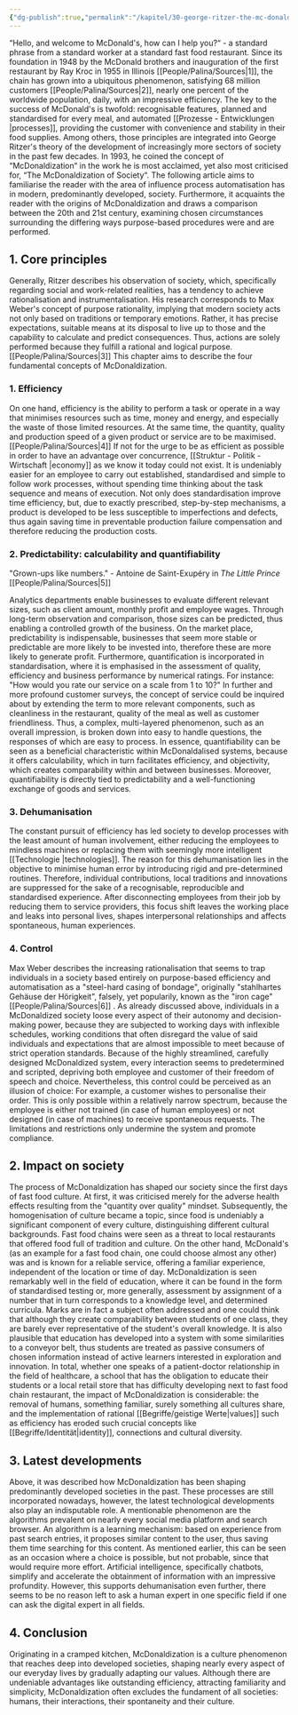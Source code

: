 ```yaml
---
{"dg-publish":true,"permalink":"/kapitel/30-george-ritzer-the-mc-donaldization-of-society/","noteIcon":"3","created":"2023-06-04T11:29:23.407+02:00","updated":"2023-06-04T21:41:16.422+02:00"}
---
```

 

“Hello, and welcome to McDonald's, how can I help you?“ - a standard phrase from a standard worker at a standard fast food restaurant. Since its foundation in 1948 by the McDonald brothers and inauguration of the first restaurant by Ray Kroc in 1955 in Illinois [[People/Palina/Sources\|1]], the chain has grown into a ubiquitous phenomenon, satisfying 68 million customers [[People/Palina/Sources\|2]], nearly one percent of the worldwide population, daily, with an impressive efficiency. The key to the success of McDonald's is twofold: recognisable features, planned and standardised for every meal, and automated [[Prozesse - Entwicklungen \|processes]], providing the customer with convenience and stability in their food supplies. Among others, those principles are integrated into George Ritzer's theory of the development of increasingly more sectors of society in the past few decades. In 1993, he coined the concept of “McDonaldization“ in the work he is most acclaimed, yet also most criticised for, “The McDonaldization of Society“.
The following article aims to familiarise the reader with the area of influence process automatisation has in modern, predominantly developed, society. Furthermore, it acquaints the reader with the origins of McDonaldization and draws a comparison between the 20th and 21st century, examining chosen circumstances surrounding the differing ways purpose-based procedures were and are performed.

## 1. Core principles

Generally, Ritzer describes his observation of society, which, specifically regarding social and work-related realities, has a tendency to achieve rationalisation and instrumentalisation. His research corresponds to Max Weber's concept of purpose rationality, implying that modern society acts not only based on traditions or temporary emotions. Rather, it has precise expectations, suitable means at its disposal to live up to those and the capability to calculate and predict consequences. Thus, actions are solely performed because they fulfill a rational and logical purpose. [[People/Palina/Sources\|3]] 
This chapter aims to describe the four fundamental concepts of McDonaldization.

### 1. Efficiency
On one hand, efficiency is the ability to perform a task or operate in a way that minimises resources such as time, money and energy, and especially the waste of those limited resources. At the same time, the quantity, quality and production speed of a given product or service are to be maximised. [[People/Palina/Sources\|4]] If not for the urge to be as efficient as possible in order to have an advantage over concurrence, [[Struktur - Politik - Wirtschaft \|economy]] as we know it today could not exist.
It is undeniably easier for an employee to carry out established, standardised and simple to follow work processes, without spending time thinking about the task sequence and means of execution. Not only does standardisation improve time efficiency, but, due to exactly prescribed, step-by-step mechanisms, a product is developed to be less susceptible to imperfections and defects, thus again saving time in preventable production failure compensation and therefore reducing the production costs. 

### 2. Predictability: calculability and quantifiability
"Grown-ups like numbers."   - Antoine de Saint-Exupéry in _The Little Prince_  [[People/Palina/Sources\|5]]

Analytics departments enable businesses to evaluate different relevant sizes, such as client amount, monthly profit and employee wages. Through long-term observation and comparison, those sizes can be predicted, thus enabling a controlled growth of the business. On the  market place, predictability is indispensable, businesses that seem more stable or predictable are more likely to be invested into, therefore these are more likely to generate profit.
Furthermore, quantification is incorporated in standardisation, where it is emphasised in the assessment of quality, efficiency and business performance by numerical ratings. For instance: "How would you rate our service on a scale from 1 to 10?" In further and more profound customer surveys, the concept of service could be inquired about by extending the term to more relevant components, such as cleanliness in the restaurant, quality of the meal as well as customer friendliness. Thus, a complex, multi-layered phenomenon, such as an overall impression, is broken down into easy to handle questions, the responses of which are easy to process.
In essence, quantifiability can be seen as a beneficial characteristic within McDonaldalised systems, because it offers calculability, which in turn facilitates efficiency, and objectivity, which creates comparability within and between businesses. Moreover, quantifiability is directly tied to predictability and a well-functioning exchange of goods and services.

### 3. Dehumanisation
The constant pursuit of efficiency has led society to develop processes with the least amount of human involvement, either reducing the employees to mindless machines or replacing them with seemingly more intelligent [[Technologie \|technologies]]. The reason for this dehumanisation lies in the objective to minimise human error by introducing rigid and pre-determined routines. Therefore, individual contributions, local traditions and innovations are suppressed for the sake of a recognisable, reproducible and standardised experience.
After disconnecting employees from their job by reducing them to service providers, this focus shift leaves the working place and leaks into personal lives, shapes interpersonal relationships and affects spontaneous, human experiences. 

### 4. Control
Max Weber describes the increasing rationalisation that seems to trap individuals in a society based entirely on purpose-based efficiency and automatisation as a "steel-hard casing of bondage", originally "stahlhartes Gehäuse der Hörigkeit", falsely, yet popularily, known as the "iron cage" [[People/Palina/Sources\|6]] . As already discussed above, individuals in a McDonaldized society loose every aspect of their autonomy and decision-making power, because they are subjected to working days with inflexible schedules, working conditions that often disregard the value of said individuals and expectations that are almost impossible to meet because of strict operation standards.
Because of the highly streamlined, carefully designed McDonaldized system, every interaction seems to predetermined and scripted, depriving both employee and customer of their freedom of speech and choice. Nevertheless, this control could be perceived as an illusion of choice: For example, a customer wishes to personalise their order. This is only possible within a relatively narrow spectrum, because the employee is either not trained (in case of human employees) or not designed (in case of machines) to receive spontaneous requests. The limitations and restrictions only undermine the system and promote compliance.


## 2. Impact on society

The process of McDonaldization has shaped our society since the first days of fast food culture. At first, it was criticised merely for the adverse health effects resulting from the "quantity over quality" mindset. Subsequently, the homogenisation of culture became a topic, since food is undeniably a significant component of every culture, distinguishing different cultural backgrounds. Fast food chains were seen as a threat to local restaurants that offered food full of tradition and culture. On the other hand, McDonald's (as an example for a fast food chain, one could choose almost any other) was and is known for a reliable service, offering a familiar experience, independent of the location or time of day.
McDonaldization is seen remarkably well in the field of education, where it can be found in the form of standardised testing or, more generally, assessment by assignment of a number that in turn corresponds to a knowledge level, and determined curricula. Marks are in fact a subject often addressed and one could think that although they create comparability between students of one class, they are barely ever representative of the student's overall knowledge. It is also plausible that education has developed into a system with some similarities to a conveyor belt, thus students are treated as passive consumers of chosen information instead of active learners interested in exploration and innovation.
In total, whether one speaks of a patient-doctor relationship in the field of healthcare, a school that has the obligation to educate their students or a local retail store that has difficulty developing next to fast food chain restaurant, the impact of McDonaldization is considerable: the removal of humans, something familiar, surely something all cultures share, and the implementation of rational [[Begriffe/geistige Werte\|values]] such as efficiency has eroded such crucial concepts like [[Begriffe/Identität\|identity]], connections and cultural diversity.

## 3. Latest developments

Above, it was described how McDonaldization has been shaping predominantly developed societies in the past. These processes are still incorporated nowadays, however, the latest technological developments also play an indisputable role.
A mentionable phenomenon are the algorithms prevalent on nearly every social media platform and search browser. An algorithm is a learning mechanism: based on experience from past search entries, it proposes similar content to the user, thus saving them time searching for this content. As mentioned earlier, this can be seen as an occasion where a choice is possible, but not probable, since that would require more effort.
Artificial intelligence, specifically chatbots, simplify and accelerate the obtainment of information with an impressive profundity. However, this supports dehumanisation even further, there seems to be no reason left to ask a human expert in one specific field if one can ask the digital expert in all fields.


## 4. Conclusion

Originating in a cramped kitchen, McDonaldization is a culture phenomenon that reaches deep into developed societies, shaping nearly every aspect of our everyday lives by gradually adapting our values. Although there are undeniable advantages like outstanding efficiency, attracting familiarity and simplicity, McDonaldization often excludes the fundament of all societies: humans, their interactions, their spontaneity and their culture.